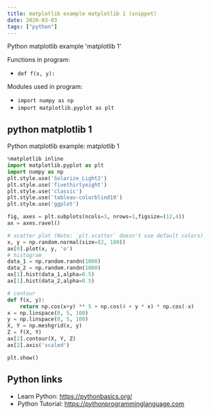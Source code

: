 ```yaml
---
title: matplotlib example matplotlib 1 (snippet)
date: 2020-03-03
tags: ["python"]
---
```

Python matplotlib example 'matplotlib 1'

Functions in program: 
* `def f(x, y):`

Modules used in program: 
* `import numpy as np`
* `import matplotlib.pyplot as plt`

## python matplotlib 1

Python matplotlib example: matplotlib 1

```python
%matplotlib inline
import matplotlib.pyplot as plt
import numpy as np
plt.style.use('Solarize_Light2')
plt.style.use('fivethirtyeight')
plt.style.use('classic')
plt.style.use('tableau-colorblind10')
plt.style.use('ggplot')

fig, axes = plt.subplots(ncols=3, nrows=1,figsize=(12,4))
ax = axes.ravel()

# scatter plot (Note: `plt.scatter` doesn't use default colors)
x, y = np.random.normal(size=(2, 100))
ax[0].plot(x, y, 'o')
# histogram
data_1 = np.random.randn(1000)
data_2 = np.random.randn(1000)
ax[1].hist(data_1,alpha=0.5)
ax[1].hist(data_2,alpha=0.5)

# contour
def f(x, y):
    return np.cos(x+y) ** 5 + np.cos(4 + y * x) * np.cos(-x)
x = np.linspace(0, 5, 100)
y = np.linspace(0, 5, 100)
X, Y = np.meshgrid(x, y)
Z = f(X, Y)
ax[2].contour(X, Y, Z)
ax[2].axis('scaled')

plt.show()

```

## Python links

- Learn Python: https://pythonbasics.org/
- Python Tutorial: https://pythonprogramminglanguage.com

